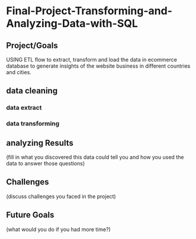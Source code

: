 # Final-Project-Transforming-and-Analyzing-Data-with-SQL

## Project/Goals
USING ETL flow to extract, transform and load the data in ecommerce database to generate insights of the website business in different countries and cities.

## data cleaning  

### data extract

### data transforming

## analyzing Results
(fill in what you discovered this data could tell you and how you used the data to answer those questions)

## Challenges 
(discuss challenges you faced in the project)

## Future Goals
(what would you do if you had more time?)
